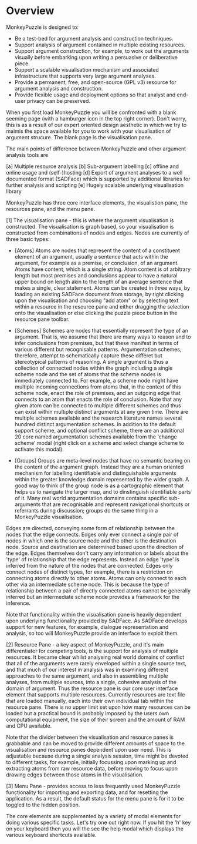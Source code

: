 # Overview #

MonkeyPuzzle is designed to:

- Be a test-bed for argument analysis and construction techniques.
- Support analysis of argument contained in multiple existing resources.
- Support argument construction, for example, to work out the arguments visually before embarking upon writing a persuasive or deliberative piece.
- Support a scalable visualisation mechanism and associated infrastructure that supports very large argument analyses.
- Provide a permanent, free, and open-source (GPL v3) resource for argument analysis and construction.
- Provide flexible usage and deployment options so that analyst and end-user privacy can be preserved.

When you first load MonkeyPuzzle you will be confronted with a blank seeming page (with a hamburger icon in the top right corner). Don't worry, this is as a result of our expert oriented design aesthetic in which we try to maimis the space available for you to work with your visualisation of argument strucure. The blank page is the visualisation pane.

The main points of difference between MonkeyPuzzle and other argument analysis tools are

[a] Multiple resource analysis
[b] Sub-argument labelling
[c] offline and online usage and (self-)hosting
[d] Export of argument analyses to a well documented format (SADFace) which is supported by additional libraries for further analysis and scripting
[e] Hugely scalable underlying visualisation library


MonkeyPuzzle has three core interface elements, the visualistion pane, the resources pane, and the menu pane. 

[1] The visualisation pane - this is where the argument visualisation is constructed. The visualisation is graph based, so your visualisation is constructed from combinations of nodes and edges. Nodes are currently of three basic types:

- [Atoms] Atoms are nodes that represent the content of a constituent element of an argument, usually a sentence that acts within the argument, for example as a premise, or conclusion, of an argument. Atoms have content, which is a single string. Atom content is of arbitrary length but most premises and conclusions appear to have a natural upper bound on length akin to the length of an average sentence that makes a single, clear statement. Atoms can be created in three ways, by loading an existing SADFace document from storage, by right clicking upon the visualisation and choosing "add atom" or by selecting text within a resource in the resource pane and either dragging the selection onto the visualisation or else clicking the puzzle piece button in the resource pane toolbar.

- [Schemes] Schemes are nodes that essentially represent the type of an argument. That is, we assume that there are many ways to reason and to infer conclusions from premises, but that these manifest in terms of various different but recognisable patterns. Argumentation schemes, therefore, attempt to schematically capture these differet but stereotypical patterns of reasoning. A single argument is thus a collection of connected nodes within the graph including a single scheme node and the set of atoms that the scheme nodes is immediately connected to. For example, a scheme node might have multiple incoming connections from atoms that, in the context of this scheme node, enact the role of premises, and an outgoing edge that connects to an atom that enacts the role of conclusion. Note that any given atom can be connected to multiple different schemes and thus can exist within multiple distinct arguments at any given time. There are multiple schemes available and the research literature names several hundred distinct argumentation schemes. In addition to the default support scheme, and optional conflict scheme, there are an additional 20 core named argumentation schemes available from the 'change scheme' modal (right click on a scheme and select change scheme to activate this modal).

- [Groups] Groups are meta-level nodes that have no semantic bearing on the content of the argument graph. Instead they are a human oriented mechanism for labelling identifiable and distinguishable arguments within the greater knowledge domain represented by the wider graph. A good way to think of the group node is as a cartographic element that helps us to navigate the larger map, and to dinstinguish identifiable parts of it. Many real world argumentation domains contains specific sub-arguments that are recognisable and represent navigational shortcuts or referrants during discussion; groups do the same thing in a MonkeyPuzzle visualisation. 

Edges are directed, conveying some form of relationship between the nodes that the edge connects. Edges only ever connect a single pair of nodes in which one is the source node and the other is the destination node. Source and destination are determined based upon the direction of the edge. Edges themselves don't carry any information or labels about the 'type' of relationship that the edge represents. Instead an edge 'type' is inferred from the nature of the nodes that are connected. Edges only connect nodes of distinct types, for example, there is a restriction on connecting atoms directly to other atoms. Atoms can only connect to each other via an intermediate scheme node. This is because the type of relationship between a pair of directly connected atoms cannot be generally inferred but an intermediate scheme node provides a framework for the inference.

Note that functionality within the visualisation pane is heavily dependent upon underlying functionality provided by SADFace. As SADFace develops support for new features, for example, dialogue representation and analysis, so too will MonkeyPuzzle provide an interface to exploit them.

[2] Resource Pane - a key aspect of MonkeyPuzzle, and it's main differentiator for competing tools, is the support for analysis of multiple resources. It became clear whilst analysing real world domains of conflict that all of the arguments were rarely enveloped within a single source text, and that much of our interest in analysis was in examining different approaches to the same argument, and also in assembling multiple analyses, from multiple sources, into a single, cohesive analysis of the domain of argument. Thus the resource pane is our core user interface element that supports multiple resources. Currently resources are text file that are loaded manually, each into their own individual tab within the resource pane. There is no upper limit set upon how many resources can be loaded but a practical bound is probably imposed by the users own computational equipment, the size of their screen and the amount of RAM and CPU available.

Note that the divider between the visualisation and resource panes is grabbable and can be moved to provide different amounts of space to the visualisation and resource panes dependent upon user need. This is adjustable because during a single analysis session, time might be devoted to different tasks, for example, initially focussing upon marking up and extracting atoms from raw resource data, before moving to focus upon drawing edges between those atoms in the visualisation.

[3] Menu Pane - provides access to less frequently used MonkeyPuzzle functionality for importing and exporting data, and for resetting the application. As a result, the default status for the menu pane is for it to be toggled to the hidden position.

The core elements are supplemented by a variety of modal elements for doing various specific tasks. Let's try one out right now. If you hit the 'h' key on your keyboard then you will the see the help modal which displays the various keyboard shortcuts available.

